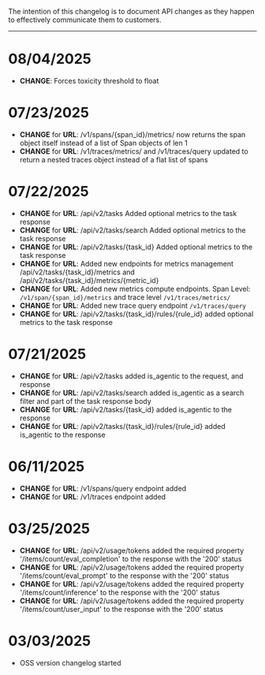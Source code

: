 The intention of this changelog is to document API changes as they happen to effectively communicate them to customers.

---
# 08/04/2025
- **CHANGE**: Forces toxicity threshold to float

# 07/23/2025
- **CHANGE** for **URL**: /v1/spans/{span_id}/metrics/ now returns the span object itself instead of a list of Span objects of len 1
- **CHANGE** for **URL**: /v1/traces/metrics/ and /v1/traces/query updated to return a nested traces object instead of a flat list of spans
# 07/22/2025
- **CHANGE** for **URL**: /api/v2/tasks Added optional metrics to the task response
- **CHANGE** for **URL**: /api/v2/tasks/search  Added optional metrics to the task response
- **CHANGE** for **URL**: /api/v2/tasks/{task_id}  Added optional metrics to the task response
- **CHANGE** for **URL**: Added new endpoints for metrics management /api/v2/tasks/{task_id}/metrics and /api/v2/tasks/{task_id}/metrics/{metric_id}
- **CHANGE** for **URL**: Added new metrics compute endpoints. Span Level: `/v1/span/{span_id}/metrics` and trace level `/v1/traces/metrics/`
- **CHANGE** for **URL**: Added new trace query endpoint `/v1/traces/query`
- **CHANGE** for **URL**: /api/v2/tasks/{task_id}/rules/{rule_id}  added optional metrics to the task response
# 07/21/2025
- **CHANGE** for **URL**: /api/v2/tasks  added is_agentic to the request, and response
- **CHANGE** for **URL**: /api/v2/tasks/search  added is_agentic as a search filter and part of the task response body
- **CHANGE** for **URL**: /api/v2/tasks/{task_id}  added is_agentic to the response
- **CHANGE** for **URL**: /api/v2/tasks/{task_id}/rules/{rule_id}  added is_agentic to the response

# 06/11/2025
- **CHANGE** for **URL**: /v1/spans/query  endpoint added
- **CHANGE** for **URL**: /v1/traces  endpoint added

# 03/25/2025
- **CHANGE** for **URL**: /api/v2/usage/tokens  added the required property '/items/count/eval_completion' to the response with the '200' status
- **CHANGE** for **URL**: /api/v2/usage/tokens  added the required property '/items/count/eval_prompt' to the response with the '200' status
- **CHANGE** for **URL**: /api/v2/usage/tokens  added the required property '/items/count/inference' to the response with the '200' status
- **CHANGE** for **URL**: /api/v2/usage/tokens  added the required property '/items/count/user_input' to the response with the '200' status
# 03/03/2025
- OSS version changelog started
